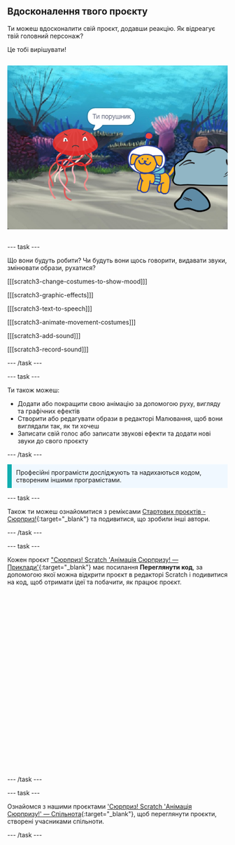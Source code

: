 ## Вдосконалення твого проєкту

<div style="display: flex; flex-wrap: wrap">
<div style="flex-basis: 200px; flex-grow: 1; margin-right: 15px;">
Ти можеш вдосконалити свій проєкт, додавши реакцію. Як відреагує твій головний персонаж? 

Це тобі вирішувати!
</div>
<div>

![Проєкт 'Порушник' показує реакцію на сюрприз.](images/tresspass.png)

</div>
</div>

--- task ---

Що вони будуть робити? Чи будуть вони щось говорити, видавати звуки, змінювати образи, рухатися?

[[[scratch3-change-costumes-to-show-mood]]]

[[[scratch3-graphic-effects]]]

[[[scratch3-text-to-speech]]]

[[[scratch3-animate-movement-costumes]]]

[[[scratch3-add-sound]]]

[[[scratch3-record-sound]]]

--- /task ---

--- task ---

Ти також можеш:
+ Додати або покращити свою анімацію за допомогою руху, вигляду та графічних ефектів
+ Створити або редагувати образи в редакторі Малювання, щоб вони виглядали так, як ти хочеш
+ Записати свій голос або записати звукові ефекти та додати нові звуки до свого проєкту

--- /task ---

<p style="border-left: solid; border-width:10px; border-color: #0faeb0; background-color: aliceblue; padding: 10px;">
Професійні програмісти досліджують та надихаються кодом, створеним іншими програмістами. 
</p>

--- task ---

Також ти можеш ознайомитися з реміксами [Стартових проєктів - Сюрприз!](https://scratch.mit.edu/projects/582222532/remixes){:target="_blank"} та подивитися, що зробили інші автори.

--- /task ---

--- task ---

Кожен проєкт ["Сюрприз! Scratch 'Анімація Сюрпризу! — Приклади'](https://scratch.mit.edu/studios/29075822){:target="_blank"} має посилання **Переглянути код**, за допомогою якої можна відкрити проєкт в редакторі Scratch і подивитися на код, щоб отримати ідеї та побачити, як працює проєкт.
<div class="scratch-preview" style="margin-left: 15px;">
  <iframe allowtransparency="true" width="485" height="402" src="" frameborder="0"></iframe>
</div>

--- /task ---

--- task ---

Ознайомся з нашими проєктами ['Сюрприз! Scratch 'Анімація Сюрпризу!' — Спільнота](https://scratch.mit.edu/studios/29079784){:target="_blank"}, щоб переглянути проєкти, створені учасниками спільноти.

--- /task ---

